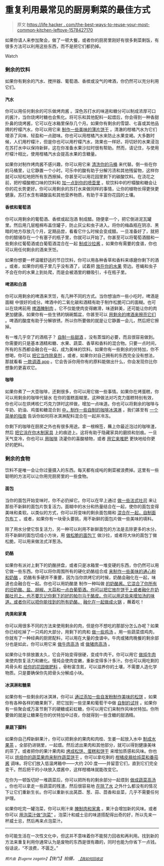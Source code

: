 # 重复利用最常见的厨房剩菜的最佳方式

> 原文:[https://life hacker . com/the-best-ways-to-reuse-your-most-common-kitchen-leftove-1578427170](https://lifehacker.com/the-best-ways-to-reuse-your-most-common-kitchen-leftove-1578427170)

如果你请人来参加聚会，做了一顿大餐，或者你的厨房里刚好有很多剩菜剩饭，有很多方法可以利用这些东西，而不是把它们都扔掉。

Watch

### 剩余的饮料

如果你有剩余的汽水、搅拌器、葡萄酒、香槟或没气的啤酒，你仍然可以充分利用它们。

#### **汽水**

你可以用任何剩余的可乐做烤肉酱 。深色苏打水的味道和糖分可以制成浓厚可口的酱汁，当你烧烤时糖也会焦化。将可乐和其他配料一起煨后，你会得到一种香甜扑鼻的烧烤酱，它可以在冰箱里保存几个月。如果你有剩余的雪碧、七喜或其他品牌的柠檬汽水，你可以用它来 [制作一些美味的薄片饼干](http://community.tasteofhome.com/community_forums/f/30/t/766538.aspx) 。清澈的柑橘汽水为它们增添了风味、轻盈和一点甜味。你也可以用柑橘汽水来防止水果变褐。大多数时候，人们用柠檬汁，但是你也可以用柠檬汽水，效果也一样好。将切好的水果浸泡在苏打水中以保持新鲜，这在你准备水果沙拉时很有帮助。然而，请记住，与使用柠檬汁相比，使用柑橘汽水会提高水果的含糖量。

如果你对制作烤肉酱不感兴趣，你可以用它来 [清洗你的马桶](http://www.wikihow.com/Clean-a-Toilet-With-Coke) 来代替。倒一些在你的马桶里，让它静置一个小时。可乐中的酸有助于分解污渍和其他残留物，这样你就可以轻松地把所有东西擦掉。你甚至可以用花园里剩下的碳酸饮料。在浇花之前，把柠檬酸橙口味的饮料和 [加一点到你的喷壶里](http://www.scientificamerican.com/article/fact-or-fiction-vodka-citrus-sodas-keep-flowers-fresh/) 。软饮料中的柠檬酸和糖会让你的花长势更好。你可以用剩余的苏打水来做同样的事情，让你的植物长得更快更健康。苏打水含有磷酸盐和其他营养物质，有助于丰富你花园的土壤。

#### **香槟和葡萄酒**

你可以用剩余的葡萄酒、香槟或起泡酒 制成醋。随便拿一个，把它倒进泥瓦罐里。然后用几层粗棉布盖住罐子，防止灰尘和虫子进入。将你的梅森瓶在阴凉、黑暗的地方存放几个月，定期品尝，看看它什么时候会变成醋。一旦准备好了，就把你的醋储存在一个有塞子的瓶子里，你就可以开始了。你甚至可以将葡萄酒醋和一些剩余红葡萄酒或白葡萄酒混合在一起 [制成沙拉酱](http://www.bonappetit.com/test-kitchen/cooking-tips/article/10-ways-to-use-leftover-wine) 。如果你有需要的食谱，你也可以用任何剩余的酒来烹饪。

如果你想要一杯温暖舒适的节日饮料，你可以用各种香草和香料来琢磨你剩下的酒 。或者，如果你的瓶子里几乎没有酒了，试着把 [放在你的水果](http://ideas.thenest.com/dinner-recipes/cooking-advice/slideshows/leftover-wine.aspx?page=3) 旁边。苍蝇和虫子不会在你的水果上到处爬，而是会被酒里的糖吸引，卡在瓶子里。

#### **啤酒和白酒**

你可以用剩余的啤酒来烹饪，有几种不同的方式。当你想油炸一些小吃时，啤酒是面糊 中很好的成分。啤酒中的二氧化碳和酒精有助于制作松脆可口的面糊。也可以在烧烤前用 [啤酒腌制肉](https://lifehacker.com/marinade-meat-in-beer-for-healthier-grilling-1569415142) 。它不仅能使肉变得嫩滑，味道鲜美，还可能让你的肉更加健康。如果你有一些生锈的锅碗瓢盆，你甚至可以 [用剩余的啤酒来擦亮它们](http://lifehacker.com/clean-and-polish-pots-with-leftover-beer-1577417272) 。啤酒的酸度有助于分解铁锈，所以你所要做的就是让它静置一会儿，然后把它擦掉。

有一堆几乎空了的酒瓶子？ [自制一些甜酒](http://www.npr.org/2014/01/08/260728034/leftover-liquor-finds-new-life-as-liqueur) 。没有蒸馏的必要，而且很容易做到。你需要的只是基本酒精和糖、水果、蔬菜、香草和香料的混合物。只要一点时间，所有的东西都会融合在一起，成为美味的饮料。如果你有一些剩余的伏特加，你不想喝，你可以 [把它当作除臭剂](http://lifehacker.com/deodorize-your-shoes-with-cheap-vodka-1574220731) 。或者，如果你对自己拥有的东西完全没有想法，那就看看 [一款调酒 app](https://lifehacker.com/most-popular-drink-mixing-recipe-app-liquor-cabinet-5872597) 。它会告诉你用你有的原料能做出什么，你会发现你比你想象的更喜欢它。

#### **咖啡**

如果你煮了一大壶咖啡，还剩很多，你可以用它做一些事情。如果你在烤蛋糕，你可以用剩余的咖啡代替水 在你的蛋糕面糊里。这种做法对巧克力蛋糕特别有效，你也可以在烘烤核仁巧克力饼时这样做，增加一点味道。你也可以将剩余的咖啡与牛奶、奶油、鸡蛋和糖混合到 [中，制作一些自制的咖啡冰淇淋](http://www.thekitchn.com/recipe-coffee-ice-cream-with-h-145099) 。我们甚至有 [一个简单的指南](https://lifehacker.com/make-your-own-machine-free-two-ingredient-ice-cream-5529108) 告诉你如何将冰淇淋配料混合在一起并冷冻。

你剩下的咖啡在厨房之外也有很多用途。拿一根棉签，蘸上你最近泡过的咖啡渣，然后 [把它涂在你木制家具](http://www.thisoldhouse.com/toh/photos/0,,20593892_21157308,00.html) 上的痕迹上。这将有助于隐藏家具的磨损和划痕。一旦天气变冷，你也可以 [用咖啡](http://www.care2.com/greenliving/12-surprising-uses-for-leftover-coffee.html) 浇灌你的喜酸植物，或者 [用它来堆肥](https://lifehacker.com/compost-your-used-coffee-grounds-to-kickstart-your-own-5994054) 更快地给你更好的肥料。

### 剩余的食物

饮料不是唯一会让你过量摄入的东西。每天都有成吨的剩菜被浪费掉。这里有一些聪明的方法可以让你用完厨房里的一些食物。

#### **面包**

当你的面包开始变味时，你不必扔掉它。你可以在早上通过 [做一些法式吐司](http://www.kitchendaily.com/read/20-things-do-leftover-bread) 来让那些不新鲜的面包片恢复活力。面糊中的水分和热量结合在一起，使你的面包变得美味和柔软。以类似的方式，你可以将变味的剩余面包屑和 [混合在一起，自制面包布丁](http://www.foodnetwork.com/recipes/paula-deen/the-best-bread-pudding-recipe.html) 。或者，如果你有一块骨头要挑，用不新鲜的面包片做一些美味的填料。

除了用水分使它恢复活力，另一种可以利用不新鲜面包的方法是去除更多的水分。将不新鲜的面包切成小方块，用 [做松脆的面包丁](http://tablematters.com/2013/01/22/taste-not-waste/) 做沙拉，或者将大块的面包丁做松脆，可以用来做法式洋葱汤。

#### **奶酪**

如果你有派对上剩下的奶酪拼盘，或者只是冰箱里一堆变硬的东西，你仍然可以用它做一些东西。你可以将你周围所有的硬化奶酪组合成 [来制作一些美味的通心粉和奶酪](http://www.tablespoon.com/recipes/leftover-cheese-mac-n-cheese/97ad63de-1836-44af-ac97-66a1f1669ca7) 。奶酪有多硬并不重要，因为当你烘烤它的时候，奶酪会融化在一起，味道也会融合在一起。你也可以用奶酪堡 制作一种叫做 [的奶酪酱。它混合了你所有的旧奶酪、盐、胡椒、大蒜和一点白葡萄酒。你可以把它放在饼干上或者融化在奶酪吐司上。也不要忘记你剩下的好的帕尔马干酪皮。你可以用这些来增加汤的味道。或者你可以把你能找到的所有奶酪，](http://www.foodandwine.com/recipes/fromage-fort) [融化在一起做成火锅](http://www.theguardian.com/lifeandstyle/2014/may/06/23-recipes-for-leftover-cheese-part-1) ，蘸着吃！

#### **肉类和家禽**

你可以用很多不同的方法来使用剩余的肉，但是你不想吃的那部分怎么办呢？如果你已经吃掉了一只鸡的大部分，用剩下的肉和 [做一些鸡汤](https://lifehacker.com/make-chicken-stock-like-a-pro-5158538) 。用一些蔬菜煨鸡肉，你就有了一种经典的厨房配料，可以用在大量的食谱中。牛肉或猪肉晚餐的剩余部分也是如此，你可以用它来 [做牛肉高汤](http://www.foodnetwork.com/recipes/emeril-lagasse/beef-stock-recipe.html) 或 [做猪肉高汤](http://www.foodnetwork.com/recipes/emeril-lagasse/pork-stock-recipe.html) 。

如果你让牛排放置太久，它会开始变得很硬，变成牛肉干。你可以用它 [做炖牛肉](http://www.stayhomemomblog.com/2011/07/make-leftover-steak-into-beef-stew.html) 来使肉恢复活力和嫩化。慢炖会使肉变嫩，重新变得多汁多汁。你也可以用吃剩的鸡骨头和 [给你的花园做肥料](http://www.wikihow.com/Make-Chicken-Bone-Fertilizer) 。骨粉富含氮，可以滋养你的土壤，不需要人造化学物质。只是要确保你先把骨头分解成小块。

#### **冰淇淋和糖果**

如果你有一些剩余的冰淇淋，你可以 [通过添加一些自发粉制作美味的松饼](https://lifehacker.com/turn-ice-cream-into-muffins-with-just-one-extra-ingredi-1561904955) 。如果你有各种各样的糖果剩下，把它加到一些坚果和葡萄干中做 [自制的试拌](http://www.parenting.com/gallery/things-to-do-with-leftover-halloween-candy?page=3) 。如果你有一些聚会或万圣节剩下的硬糖或彩虹糖，你可以用它们来制作风味伏特加。你所要做的就是让糖果在你的伏特加中过夜，你就得到一些含糖的甜酒精。

#### **果蔬下脚料**

如果你自己榨新鲜果汁，你可以把剩余的果肉和肉桂、生姜一起放入水中 [制成水果茶](http://www.vegetariantimes.com/blog/what-do-i-do-with-leftover-juice-pulp/) 。全部扔进锅里，一起煨。然后滤出果肉和其他部分，就可以得到健康美味的茶了。或者把你的果汁果肉和 [烤成松饼、蛋糕和饼干](http://www.vegetariantimes.com/blog/what-do-i-do-with-leftover-juice-pulp/) 来增加质感和风味。你也可以 [烘焙你的蔬菜果肉来制作蔬菜饼干](https://lifehacker.com/use-leftover-pulp-from-a-juicer-for-broth-or-veggie-cra-1500705301) 。你可以拿吃剩的 [柑橘皮屑给炖菜和番茄酱](http://www.thekitchn.com/waste-not-five-delicious-uses-for-kitchen-scraps-167760) 调味。将它们放入低温烤箱中——大约 200 度——并留意它们，直到它们完全变干。然后把干的小块放入煨酱中，这样柑橘味就能改变它。

在你为一顿饭切好一堆蔬菜后，你可以把所有的剩余部分一起煨到 [做成蔬菜高汤](https://lifehacker.com/make-your-own-no-hassle-vegetable-stock-without-a-recip-1571962074) 。你也可以拿走一些蔬菜的残渣，然后很容易地 [在除了水](http://lifehacker.com/kitchen-scraps-you-can-regrow-with-nothing-but-water-1531011995) 之外什么都没有的情况下让它们重新生长。你可以重新长出莴苣、葱、蒜、茴香和韭菜，几乎不需要任何护理。

如果你吃完一罐泡菜，你可以用汁来 [腌制肉和家禽](http://www.onegoodthingbyjillee.com/2013/09/a-pickle-predicament-39-ways-to-use-leftover-pickle-juice.html) 。果汁会增加新的风味。或者你可以 [用泡菜汁做“泡菜”](http://www.bonappetit.com/test-kitchen/cooking-tips/article/15-ways-to-use-leftover-pickle-juice) 。泡菜汁和威士忌的味道搭配得出奇的好，所以先来一杯威士忌，然后再来点泡菜汁。

* * *

你可能生活在一次性文化中，但这并不意味着你不能努力回收和再利用。找到新的方法来重复利用你通常认为是废物的东西是很有趣的，同时也能为你省下一点钱。俗话说，“不浪费，不匮乏。”

<small>*照片由*</small><small>*【Eugene zagatin】*</small>*【快门】拍摄，* [<small>*【我如何回收这*</small>](https://www.flickr.com/photos/recyclethis/157108084)<small></small>